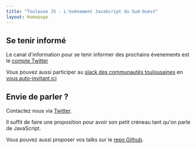 ```yaml
---
title: "Toulouse JS - L'évènement JavaScript du Sud-Ouest"
layout: Homepage
---
```

## Se tenir informé 
Le canal d'information pour se tenir informer des prochains évenements est le [compte Twitter](https://twitter.com/ToulouseJS)

Vous pouvez aussi participer au [slack des communautés toulousaines](https://communautes-toulouse.slack.com/) en [vous auto-invitant ici](https://ct-slack-invite.herokuapp.com/)

## Envie de parler ?

Contactez nous via [Twitter](https://twitter.com/ToulouseJS). 

Il suffit de faire une proposition pour avoir son petit créneau tant qu'on parle de JavaScript.  

Vous pouvez aussi proposer vos talks sur le [repo Github](https://github.com/francejs/ToulouseJS/issues?state=open).
